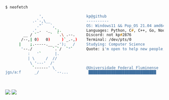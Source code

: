 ```zsh
$ neofetch

               ',                   kp@github
            .-`-,\__                ----------
              ."`   `,              OS: Windows11 && Pop_OS 21.04 amd64
            .'_.  ._  `;.           Languages: Python, C#, C++, Go, Node, Java
        __ / `      `  `.\ .--.     Discord: not kp#2876 
       /--,| 0)   0)     )`_.-,)    Terminal: /dev/pts/0
      |    ;.-----.__ _-');   /     Studying: Computer Science
       '--./         `.`/  `"`      Quote: i'm open to help new people, feel free to dm me if you need help with something
          :   '`      |.            
          | \     /  //              
           \ '---'  /'              
            `------' \              @Universidade Federal Fluminense 
jgs/a:f      _/       `--...         ██████████████████████████████
```

<br>

<img align="center" src="https://github-readme-stats.vercel.app/api?username=pedrokpp&count_private=true&theme=onedark&show_icons=true&hide_border=true" /> <img align="center" src="https://github-readme-stats.vercel.app/api/top-langs/?username=pedrokpp&layout=compact&theme=onedark&hide_border=true">
